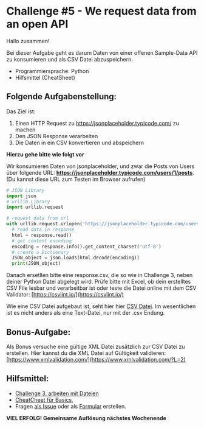 # Challenge #5 - We request data from an open API

Hallo zusammen!

Bei dieser Aufgabe geht es darum Daten von einer offenen Sample-Data API zu konsumieren und als CSV Datei abzuspeichern.

- Programmiersprache: Python
- Hilfsmittel (CheatSheet)

## Folgende Aufgabenstellung:

Das Ziel ist:

1. Einen HTTP Request zu https://jsonplaceholder.typicode.com/ zu machen
2. Den JSON Response verarbeiten
3. Die Daten in ein CSV konvertieren und abspeichern

**Hierzu gehe bitte wie folgt vor**

Wir konsumieren Daten von jsonplaceholder, und zwar die Posts von Users über folgende URL: **https://jsonplaceholder.typicode.com/users/1/posts**. (Du kannst diese URL zum Testen im Browser aufrufen)

```python
# JSON Library
import json
# urllib Library
import urllib.request

# request data from url
with urllib.request.urlopen('https://jsonplaceholder.typicode.com/users/1/posts') as response:
  # read data in response
  html = response.read()
  # get content encoding
  encoding = response.info().get_content_charset('utf-8')
  # create a Dictionary
  JSON_object = json.loads(html.decode(encoding))
  print(JSON_object)
```

Danach ersetllen bitte eine response.csv, die so wie in Challenge 3, neben deiner Python Datei abgelegt wird. Prüfe bitte mit Excel, ob dein erstelltes CSV File lesbar und verarbeitbar ist oder teste die Datei online mit dem CSV Validator: [https://csvlint.io/](https://csvlint.io/)

Wie eine CSV Datei aufgebaut ist, seht hier hier [CSV Datei](https://www.howtogeek.com/348960/what-is-a-csv-file-and-how-do-i-open-it/). Im wesentlichen ist es nicht anders als eine Text-Datei, nur mit der .csv Endung.

## Bonus-Aufgabe:

Als Bonus versuche eine gültige XML Datei zusätzlich zur CSV Datei zu erstellen.
Hier kannst du die XML Datei auf Gültigkeit validieren: [https://www.xmlvalidation.com/](https://www.xmlvalidation.com/?L=2)

## Hilfsmittel:

- [Challenge 3, arbeiten mit Dateien](https://github.com/joeherold/wcc_fh_wkw_python/tree/master/Challenge_3)
- [CheatCheet für Basics](https://teams.microsoft.com/l/file/577FC335-F5B4-4A56-B307-D7ED57E48403?tenantId=b8192970-931b-4546-97ce-a6a611c24bd9&fileType=pdf&objectUrl=https%3A%2F%2Ffhwzid.sharepoint.com%2Fsites%2FAT_DiBBA_2019_876338345%2FFreigegebene%20Dokumente%2FWeekly%20Coding%20Challenge%2FMaterialien%2Fbeginners_cheat_sheet.pdf&baseUrl=https%3A%2F%2Ffhwzid.sharepoint.com%2Fsites%2FAT_DiBBA_2019_876338345&serviceName=teams&threadId=19:a6077bbb7c794716aef8ef6264849648@thread.skype&groupId=fe5a1a58-19cb-498f-88e0-617b2206af7e),
- Fragen [als Issue](https://github.com/joeherold/wcc_fh_wkw_python/issues) oder als [Formular](https://forms.office.com/Pages/ResponsePage.aspx?Host=Teams&lang=%7Blocale%7D&groupId=%7BgroupId%7D&tid=%7Btid%7D&teamsTheme=%7Btheme%7D&upn=%7Bupn%7D&id=cCkZuBuTRkWXzqamEcJL2Rcv0_AVGQVMpyxsXq73-hxUOUM1QVo0WTA3T1dOSEQ3NkxCN0Y1MjZBUC4u) erstellen.

**VIEL ERFOLG! Gemeinsame Auflösung nächstes Wochenende**
